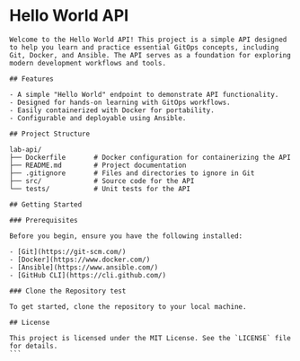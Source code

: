 # Hello World API

    Welcome to the Hello World API! This project is a simple API designed to help you learn and practice essential GitOps concepts, including Git, Docker, and Ansible. The API serves as a foundation for exploring modern development workflows and tools.

    ## Features

    - A simple "Hello World" endpoint to demonstrate API functionality.
    - Designed for hands-on learning with GitOps workflows.
    - Easily containerized with Docker for portability.
    - Configurable and deployable using Ansible.

    ## Project Structure

    lab-api/
    ├── Dockerfile       # Docker configuration for containerizing the API
    ├── README.md        # Project documentation
    ├── .gitignore       # Files and directories to ignore in Git
    ├── src/             # Source code for the API
    └── tests/           # Unit tests for the API

    ## Getting Started

    ### Prerequisites

    Before you begin, ensure you have the following installed:

    - [Git](https://git-scm.com/)
    - [Docker](https://www.docker.com/)
    - [Ansible](https://www.ansible.com/)
    - [GitHub CLI](https://cli.github.com/)

    ### Clone the Repository test

    To get started, clone the repository to your local machine. 

    ## License

    This project is licensed under the MIT License. See the `LICENSE` file for details.
    ```